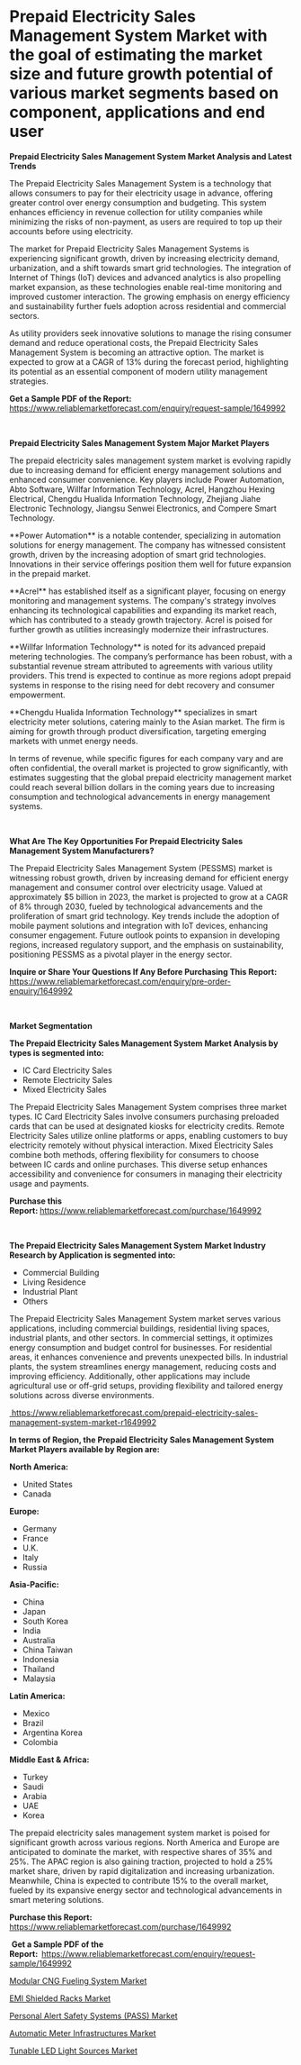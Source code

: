 <p><h1>Prepaid Electricity Sales Management System Market with the goal of estimating the market size and future growth potential of various market segments based on component, applications and end user</h1></p><p><strong>Prepaid Electricity Sales Management System Market Analysis and Latest Trends</strong></p>
<p><p>The Prepaid Electricity Sales Management System is a technology that allows consumers to pay for their electricity usage in advance, offering greater control over energy consumption and budgeting. This system enhances efficiency in revenue collection for utility companies while minimizing the risks of non-payment, as users are required to top up their accounts before using electricity.</p><p>The market for Prepaid Electricity Sales Management Systems is experiencing significant growth, driven by increasing electricity demand, urbanization, and a shift towards smart grid technologies. The integration of Internet of Things (IoT) devices and advanced analytics is also propelling market expansion, as these technologies enable real-time monitoring and improved customer interaction. The growing emphasis on energy efficiency and sustainability further fuels adoption across residential and commercial sectors.</p><p>As utility providers seek innovative solutions to manage the rising consumer demand and reduce operational costs, the Prepaid Electricity Sales Management System is becoming an attractive option. The market is expected to grow at a CAGR of 13% during the forecast period, highlighting its potential as an essential component of modern utility management strategies.</p></p>
<p><strong>Get a Sample PDF of the Report:&nbsp;</strong> <a href="https://www.reliablemarketforecast.com/enquiry/request-sample/1649992?utm_campaign=1110&utm_medium=2&utm_source=Github&utm_content=ia&utm_term=23032025&utm_id=prepaid-electricity-sales-management-system">https://www.reliablemarketforecast.com/enquiry/request-sample/1649992</a></p>
<p>&nbsp;</p>
<p><strong>Prepaid Electricity Sales Management System Major Market Players</strong></p>
<p><p>The prepaid electricity sales management system market is evolving rapidly due to increasing demand for efficient energy management solutions and enhanced consumer convenience. Key players include Power Automation, Abto Software, Willfar Information Technology, Acrel, Hangzhou Hexing Electrical, Chengdu Hualida Information Technology, Zhejiang Jiahe Electronic Technology, Jiangsu Senwei Electronics, and Compere Smart Technology.</p><p>**Power Automation** is a notable contender, specializing in automation solutions for energy management. The company has witnessed consistent growth, driven by the increasing adoption of smart grid technologies. Innovations in their service offerings position them well for future expansion in the prepaid market.</p><p>**Acrel** has established itself as a significant player, focusing on energy monitoring and management systems. The company's strategy involves enhancing its technological capabilities and expanding its market reach, which has contributed to a steady growth trajectory. Acrel is poised for further growth as utilities increasingly modernize their infrastructures.</p><p>**Willfar Information Technology** is noted for its advanced prepaid metering technologies. The company’s performance has been robust, with a substantial revenue stream attributed to agreements with various utility providers. This trend is expected to continue as more regions adopt prepaid systems in response to the rising need for debt recovery and consumer empowerment.</p><p>**Chengdu Hualida Information Technology** specializes in smart electricity meter solutions, catering mainly to the Asian market. The firm is aiming for growth through product diversification, targeting emerging markets with unmet energy needs.</p><p>In terms of revenue, while specific figures for each company vary and are often confidential, the overall market is projected to grow significantly, with estimates suggesting that the global prepaid electricity management market could reach several billion dollars in the coming years due to increasing consumption and technological advancements in energy management systems.</p></p>
<p>&nbsp;</p>
<p><strong>What Are The Key Opportunities For Prepaid Electricity Sales Management System Manufacturers?</strong></p>
<p><p>The Prepaid Electricity Sales Management System (PESSMS) market is witnessing robust growth, driven by increasing demand for efficient energy management and consumer control over electricity usage. Valued at approximately $5 billion in 2023, the market is projected to grow at a CAGR of 8% through 2030, fueled by technological advancements and the proliferation of smart grid technology. Key trends include the adoption of mobile payment solutions and integration with IoT devices, enhancing consumer engagement. Future outlook points to expansion in developing regions, increased regulatory support, and the emphasis on sustainability, positioning PESSMS as a pivotal player in the energy sector.</p></p>
<p><strong>Inquire or Share Your Questions If Any Before Purchasing This Report:</strong> <a href="https://www.reliablemarketforecast.com/enquiry/pre-order-enquiry/1649992?utm_campaign=1110&utm_medium=2&utm_source=Github&utm_content=ia&utm_term=23032025&utm_id=prepaid-electricity-sales-management-system">https://www.reliablemarketforecast.com/enquiry/pre-order-enquiry/1649992</a></p>
<p>&nbsp;</p>
<p><strong>Market Segmentation</strong></p>
<p><strong>The Prepaid Electricity Sales Management System Market Analysis by types is segmented into:</strong></p>
<p><ul><li>IC Card Electricity Sales</li><li>Remote Electricity Sales</li><li>Mixed Electricity Sales</li></ul></p>
<p><p>The Prepaid Electricity Sales Management System comprises three market types. IC Card Electricity Sales involve consumers purchasing preloaded cards that can be used at designated kiosks for electricity credits. Remote Electricity Sales utilize online platforms or apps, enabling customers to buy electricity remotely without physical interaction. Mixed Electricity Sales combine both methods, offering flexibility for consumers to choose between IC cards and online purchases. This diverse setup enhances accessibility and convenience for consumers in managing their electricity usage and payments.</p></p>
<p><strong>Purchase this Report:&nbsp;</strong><a href="https://www.reliablemarketforecast.com/purchase/1649992?utm_campaign=1110&utm_medium=2&utm_source=Github&utm_content=ia&utm_term=23032025&utm_id=prepaid-electricity-sales-management-system">https://www.reliablemarketforecast.com/purchase/1649992</a></p>
<p>&nbsp;</p>
<p><strong>The Prepaid Electricity Sales Management System Market Industry Research by Application is segmented into:</strong></p>
<p><ul><li>Commercial Building</li><li>Living Residence</li><li>Industrial Plant</li><li>Others</li></ul></p>
<p><p>The Prepaid Electricity Sales Management System market serves various applications, including commercial buildings, residential living spaces, industrial plants, and other sectors. In commercial settings, it optimizes energy consumption and budget control for businesses. For residential areas, it enhances convenience and prevents unexpected bills. In industrial plants, the system streamlines energy management, reducing costs and improving efficiency. Additionally, other applications may include agricultural use or off-grid setups, providing flexibility and tailored energy solutions across diverse environments.</p></p>
<p><a href="https://www.reliablemarketforecast.com/prepaid-electricity-sales-management-system-market-r1649992?utm_campaign=1110&utm_medium=2&utm_source=Github&utm_content=ia&utm_term=23032025&utm_id=prepaid-electricity-sales-management-system">&nbsp;https://www.reliablemarketforecast.com/prepaid-electricity-sales-management-system-market-r1649992</a></p>
<p><strong>In terms of Region, the Prepaid Electricity Sales Management System Market Players available by Region are:</strong></p>
<p>
    <p> <strong> North America: </strong>
        <ul>
            <li>United States</li>
            <li>Canada</li>
        </ul>
        </p> 
    <p> <strong> Europe: </strong>
        <ul>
            <li>Germany</li>
            <li>France</li>
            <li>U.K.</li>
            <li>Italy</li>
            <li>Russia</li>
        </ul>
        </p> 
    <p> <strong> Asia-Pacific: </strong>
        <ul>
            <li>China</li>
            <li>Japan</li>
            <li>South Korea</li>
            <li>India</li>
            <li>Australia</li>
            <li>China Taiwan</li>
            <li>Indonesia</li>
            <li>Thailand</li>
            <li>Malaysia</li>
        </ul>
        </p> 
    <p> <strong> Latin America: </strong>
        <ul>
            <li>Mexico</li>
            <li>Brazil</li>
            <li>Argentina Korea</li>
            <li>Colombia</li>
        </ul>
        </p> 
    <p> <strong> Middle East & Africa: </strong>
        <ul>
            <li>Turkey</li>
            <li>Saudi</li>
            <li>Arabia</li>
            <li>UAE</li>
            <li>Korea</li>
        </ul>
    </p>
    </p>
<p><p>The prepaid electricity sales management system market is poised for significant growth across various regions. North America and Europe are anticipated to dominate the market, with respective shares of 35% and 25%. The APAC region is also gaining traction, projected to hold a 25% market share, driven by rapid digitalization and increasing urbanization. Meanwhile, China is expected to contribute 15% to the overall market, fueled by its expansive energy sector and technological advancements in smart metering solutions.</p></p>
<p><strong>Purchase this Report: </strong><a href="https://www.reliablemarketforecast.com/purchase/1649992?utm_campaign=1110&utm_medium=2&utm_source=Github&utm_content=ia&utm_term=23032025&utm_id=prepaid-electricity-sales-management-system">https://www.reliablemarketforecast.com/purchase/1649992</a></p>
<p>&nbsp;<strong>Get a Sample PDF of the Report:&nbsp;&nbsp;</strong><a href="https://www.reliablemarketforecast.com/enquiry/request-sample/1649992?utm_campaign=1110&utm_medium=2&utm_source=Github&utm_content=ia&utm_term=23032025&utm_id=prepaid-electricity-sales-management-system">https://www.reliablemarketforecast.com/enquiry/request-sample/1649992</a></p>
<p><strong></strong></p>
<p><p><a href="https://github.com/borsiflorsfa/Market-Research-Report-List-1/blob/main/modular-cng-fueling-system-market.md?utm_campaign=1110&utm_medium=2&utm_source=Github&utm_content=ia&utm_term=23032025&utm_id=prepaid-electricity-sales-management-system">Modular CNG Fueling System Market</a></p><p><a href="https://github.com/kelttnandan9/Market-Research-Report-List-1/blob/main/emi-shielded-racks-market.md?utm_campaign=1110&utm_medium=2&utm_source=Github&utm_content=ia&utm_term=23032025&utm_id=prepaid-electricity-sales-management-system">EMI Shielded Racks Market</a></p><p><a href="https://github.com/romeoacuffap/Market-Research-Report-List-1/blob/main/personal-alert-safety-systems-pass-market.md?utm_campaign=1110&utm_medium=2&utm_source=Github&utm_content=ia&utm_term=23032025&utm_id=prepaid-electricity-sales-management-system">Personal Alert Safety Systems (PASS) Market</a></p><p><a href="https://github.com/larotnanonhx/Market-Research-Report-List-1/blob/main/automatic-meter-infrastructures-market.md?utm_campaign=1110&utm_medium=2&utm_source=Github&utm_content=ia&utm_term=23032025&utm_id=prepaid-electricity-sales-management-system">Automatic Meter Infrastructures Market</a></p><p><a href="https://github.com/goreabeeran/Market-Research-Report-List-1/blob/main/tunable-led-light-sources-market.md?utm_campaign=1110&utm_medium=2&utm_source=Github&utm_content=ia&utm_term=23032025&utm_id=prepaid-electricity-sales-management-system">Tunable LED Light Sources Market</a></p></p>